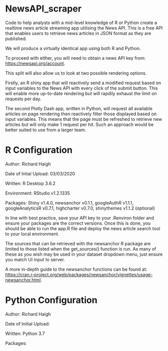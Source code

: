 # NewsAPI_scraper
Code to help analysts with a mid-level knowledge of R or Python create a realtime news article streaming app utilising 
the News API. This is a free API that enables users to retrieve news articles in JSON format as they are published. 

We will produce a virtually identical app using both R and Python. 

To proceed with either, you will need to obtain a news API key from: https://newsapi.org/account.

This split will also allow us to look at two possible rendering options.

Firstly, an R shiny app that will reactively send a modified request based on input variables to the News API with every click of the submit button. This will enable more up-to-date rendering but will rapdily exhaust the limit on requests per day. 

The second Plotly Dash app, written in Python, will request all available articles on page rendering then reactively filter those displayed based on input variables. This means that the page must be refreshed to retrieve new articles but will only make 1 request per hit. Such an approach would be better suited to use from a larger team. 

# R Configuration
Author: Richard Haigh

Date of Intial Upload: 03/03/2020

Written: R Desktop 3.6.2

Environment: RStudio v1.2.1335

Packages: Shiny v1.4.0, newsanchor v0.1.1, googleAuthR v1.1.1, googleAnalyticsR v0.7.1, highcharter v0.7.0, shinythemes v1.1.2 (optional)

In line with best practice, save your API key to your .Renviron folder and ensure your packages are the correct versions.
Once this is done, you should be able to run the app.R file and deploy the news article search tool to your local environment.

The sources that can be retrieved with the newsanchor R package are limited to those listed when the get_sources() function is run. As many of these as you wish may be used in your dataset dropdown menu, just ensure you match UI input to server.

A more in-depth guide to the newsanchor functions can be found at: https://cran.r-project.org/web/packages/newsanchor/vignettes/usage-newsanchor.html. 

# Python Configuration
Author: Richard Haigh

Date of Initial Upload: 

Written: Python 3.7

Packages: 
